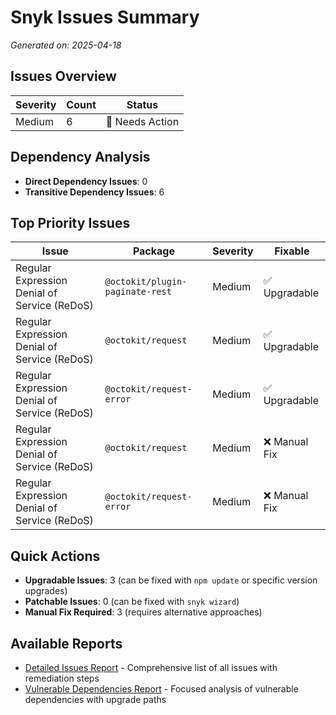 # Snyk Issues Summary

*Generated on: 2025-04-18*

## Issues Overview

| Severity | Count | Status |
|----------|-------|--------|
| Medium | 6 | 🔄 Needs Action |

## Dependency Analysis

- **Direct Dependency Issues**: 0
- **Transitive Dependency Issues**: 6

## Top Priority Issues

| Issue | Package | Severity | Fixable |
|-------|---------|----------|--------|
| Regular Expression Denial of Service (ReDoS) | `@octokit/plugin-paginate-rest` | Medium | ✅ Upgradable |
| Regular Expression Denial of Service (ReDoS) | `@octokit/request` | Medium | ✅ Upgradable |
| Regular Expression Denial of Service (ReDoS) | `@octokit/request-error` | Medium | ✅ Upgradable |
| Regular Expression Denial of Service (ReDoS) | `@octokit/request` | Medium | ❌ Manual Fix |
| Regular Expression Denial of Service (ReDoS) | `@octokit/request-error` | Medium | ❌ Manual Fix |

## Quick Actions

- **Upgradable Issues**: 3 (can be fixed with `npm update` or specific version upgrades)
- **Patchable Issues**: 0 (can be fixed with `snyk wizard`)
- **Manual Fix Required**: 3 (requires alternative approaches)

## Available Reports

- [Detailed Issues Report](./prioritized-issues.md) - Comprehensive list of all issues with remediation steps
- [Vulnerable Dependencies Report](./vulnerable-dependencies.md) - Focused analysis of vulnerable dependencies with upgrade paths

